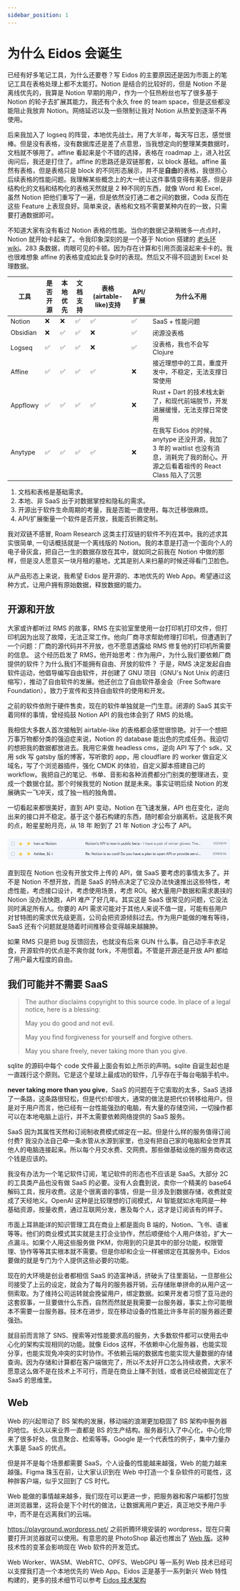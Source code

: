 ```yaml
---
sidebar_position: 1
---
```


# 为什么 Eidos 会诞生

已经有好多笔记工具，为什么还要卷？写 Eidos 的主要原因还是因为市面上的笔记工具在表格处理上都不太能打。Notion 是结合的比较好的，但是 Notion 不是离线优先的，我算是 Notion 早期的用户，作为一个狂热粉丝也写了很多基于 Notion 的轮子去扩展其能力，我还有个永久 free 的 team space，但是这些都没能阻止我放弃 Notion。网络延迟以及一些限制让我对 Notion 从热爱到逐渐不再使用。

后来我加入了 logseq 的阵营，本地优先战士。用了大半年，每天写日志，感觉很棒。但是没有表格，没有数据库还是差了点意思，当我想定向的整理某类数据时，文档就不够用了。affine 看起来是个不错的选择，表格在 roadmap 上，进入社区询问后，我还是打住了。affine 的思路还是双链那套，以 block 基础。affine 虽然有表格，但是表格只是 block 的不同形态展示，并不是**自由**的表格，我很担心后续表格的性能问题。我理解某些概念上的大一统让这件事情变得有美感，但是非结构化的文档和结构化的表格天然就是 2 种不同的东西，就像 Word 和 Excel，虽然 Notion 把他们重写了一遍，但是依然没打通二者之间的数据，Coda 反而在这些 Feature 上表现良好。简单来说，表格和文档不需要某种内在的一致，只需要打通数据即可。

不知道大家有没有看过 Notion 表格的性能。当你的数据记录稍微多一点点时，Notion 就开始卡起来了。令我印象深刻的是一个基于 Notion 搭建的 [老头环 wiki](https://eli-wimmer.Notion.site/e16f89e72bd64a088f02e3f43b2da056?v=4b2c2b1de332490f85773ec0890c38de)。283 条数据，肉眼可见的卡顿。因为存在计算和引用页面滚起来卡卡的。我也很难想象 affine 的表格变成如此复杂时的表现。然后又不得不回退到 Excel 处理数据。

| 工具     | 是否开源 | 本地优先 | 文档支持 | 表格(airtable-like)支持 | API/扩展 | 为什么不用                                                                                                                            |
| -------- | -------- | -------- | -------- | ----------------------- | -------- | ------------------------------------------------------------------------------------------------------------------------------------- |
| Notion   | ❌       | ❌       | ✅       | ✅                      | ✅       | SaaS + 性能问题                                                                                                                       |
| Obsidian | ❌       | ✅       | ✅       | ❌                      | ✅       | 闭源没表格                                                                                                                            |
| Logseq   | ✅       | ✅       | ✅       | ❌                      | ✅       | 没表格，我也不会写 Clojure                                                                                                            |
| Affine   | ✅       | ✅       | ✅       | ✅                      | ❌       | 接近理想中的工具，重度开发中，不稳定，无法支撑日常使用                                                                                |
| Appflowy | ✅       | ✅       | ✅       | ✅                      | ❌       | Rust + Dart 的技术栈太新了，和现代前端脱节，开发进展缓慢，无法支撑日常使用                                                            |
| Anytype  | ✅       | ✅       | ✅       | ✅                      | ❌       | 在我写 Eidos 的时候，anytype 还没开源，我加了 3 年的 waitlist 也没有消息，消耗完了我的耐心。开源之后看着祖传的 React Class 陷入了沉思 |

1. 文档和表格是基础需求。
2. 本地、非 SaaS 出于对数据掌控和隐私的需求。
3. 开源出于软件生命周期的考量，我是否能一直使用，每次迁移很麻烦。
4. API/扩展衡量一个软件是否开放，我能否折腾定制。

我对双链不感冒, Roam Research 这类主打双链的软件不列在其中。我的述求其实很简单, 一句话概括就是一个离线版的 Notion。我的本意是打造一个面向个人的电子骨灰盒，把自己一生的数据存放在其中，就如同之前我在 Notion 中做的那样，但是没人愿意买一块月租的墓地，尤其是别人来扫墓的时候还得看门卫脸色。

从产品形态上来说，我希望 Eidos 是开源的、本地优先的 Web App。希望通过这种方式，让用户拥有原始数据，释放数据的能力。

## 开源和开放

大家或许都听过 RMS 的故事，RMS 在实验室里使用一台打印机打印文件，但打印机因为出现了故障，无法正常工作。他向厂商寻求帮助修理打印机，但遭遇到了一个问题：厂商的源代码并不开放，也不愿意透露给 RMS 修复他的打印机所需要的信息。
这个经历启发了 RMS，他开始思考：作为用户，为什么我们要依赖厂商提供的软件？为什么我们不能拥有自由、开放的软件？
于是，RMS 决定发起自由软件运动，他倡导编写自由软件，并创建了 GNU 项目（GNU's Not Unix 的递归缩写），推动了自由软件的发展。他还创立了自由软件基金会（Free Software Foundation），致力于宣传和支持自由软件的使用和开发。

之前的软件依附于硬件售卖，现在的软件单独就是一门生意。闭源的 SaaS 其实干着同样的事情，曾经捣鼓 Notion API 的我也体会到了 RMS 的处境。

我相信大多数人首次接触到 airtable-like 的表格都会感觉很惊艳。对于一个想把万事万物都分类的强迫症来说，Notion 的 database 能出色的完成任务。我迫切的想把我的数据都放进去。我用它来做 headless cms，逆向 API 写了个 sdk，又用 sdk 写 gatsby 版的博客，写听歌的 app，用 cloudflare 的 worker 做自定义域名，写了个浏览器插件，强化 CMDK 的体验，自定义脚本搭建自己的 workflow。我把自己的笔记、书单、音影和各种消费都分门别类的整理进去，变成一个数据仓鼠。那个时候我觉的 Notion 就是未来。事实证明后续 Notion 的发展确实一飞冲天，成了独一档的独角兽。

一切看起来都很美好，直到 API 变动，Notion 在飞速发展，API 也在变化，逆向出来的接口并不稳定。基于这个基石构建的东西，随时都会分崩离析。这是我不爽的点，盼星星盼月亮，从 18 年 盼到了 21 年 Notion 才公布了 API。

![notion-api-release](img/notion-api.png)

直到现在 Notion 也没有开放文件上传的 API，做 SaaS 要考虑的事情太多了。并不是 Notion 不想开放，而是 SaaS 的特点决定了它没办法快速推出这些特性，考虑性能，考虑接口设计，考虑使用场景，考虑 ROI。被大量用户数据和需求裹挟的 Notion 没办法快跑，API 难产了好几年。其实这是 SaaS 很常见的问题，它没法同时满足所有人。你要的 API 需求可能对于其他人来说不值一提，可能有些用户对甘特图的需求优先级更高，公司会把资源倾斜过去。作为用户能做的唯有等待，SaaS 还有个问题就是随着时间推移会变得越来越臃肿。

如果 RMS 只是把 bug 反馈回去，也就没有后来 GUN 什么事。自己动手丰衣足食，开源软件的优点是不爽你就 fork，不用惯着。不管是开源还是开放 API 都给了用户最大程度的自由。

## 我们可能并不需要 SaaS

> The author disclaims copyright to this source code. In place of
> a legal notice, here is a blessing:
>
> May you do good and not evil.
>
> May you find forgiveness for yourself and forgive others.
>
> May you share freely, never taking more than you give.

sqlite 的源码中每个 code 文件最上面会有如上所示的声明。sqlite 自诞生起也是一直践行这个原则。它是这个星球上最成功的软件，几乎存在于每台电脑手机中。

**never taking more than you give**，SaaS 的问题在于它索取的太多，SaaS 选择了一条路，这条路很轻松，但是代价却很大，通常的做法是把代价转移给用户。但是对于用户而言，他已经有一台性能强劲的电脑，有大量的存储空间，一切操作都可以在本地电脑上运行，并不太需要依赖网络提供的 SaaS 服务。

SaaS 因为其属性天然和订阅制收费模式绑定在一起。但是什么样的服务值得订阅付费? 我没办法自己牵一条水管从水源到家里，也没有把自己家的电脑和全世界其他人的电脑连接起来。所以每个月交水费、交网费。那些做基础设施的服务商收这个钱是应该的。

我没有办法为一个笔记软件订阅，笔记软件的形态也不应该是 SaaS。大部分 2C 的工具类产品也没有做 SaaS 的必要。没有人会蠢到说，卖你一个精美的 base64 解码工具，按月收费。这是个很离谱的事情，但是一旦涉及到数据存储，收费就变成了天经地义。OpenAI 这种是比较理想的订阅模式，AI 智能就如水电网是一种基础资源，按量收费，通过互联网分发，惠及每个人，这才是订阅该有的样子。

市面上耳熟能详的知识管理工具在商业上都是面向 B 端的，Notion、飞书、语雀等等。他们的商业模式其实就是主打企业协作，然后顺便给个人用户体验，扩大一点漏斗。如果个人用这些服务做 PKM，你用到的只是其中的部分功能，权限管理、协作等等其实根本就不需要。但是你却和企业一样被绑定在其服务中。Eidos 要做的就是专门为个人提供这些必要的功能。

现在的大环境是创业者都相信 SaaS 的造富神话，挤破头了往里面钻，一旦那些公司接受了上云的设定，就会为了每月的服务器开销，云存储账单拼命的从用户这一侧索取。为了维持公司运转就会挽留用户，绑定数据。如果开发者习惯了亚马逊的这套叙事，一旦要做什么东西，自然而然就是我需要一台服务器，事实上你可能根本不需要一台服务器。技术在进步，现在移动设备的性能比许多年前的服务器还要强劲。

就目前而言除了 SNS、搜索等对性能要求高的服务，大多数软件都可以使用去中心化的架构实现相同的功能。就像 Eidos 这样，不依赖中心化服务器，也能实现分享，也能实现免冲突的实时协作。不依赖云端的数据库也能实现大量数据的存储查询。因为存储和计算都在客户端做完了，所以不太好开口怎么持续收费，大家不愿意这么做不是在技术上不可行，而是在商业上赚不到钱，或者说已经被固定在了 SaaS 的思维里。

## Web

Web 的兴起带动了 BS 架构的发展，移动端的浪潮更加稳固了 BS 架构中服务器的地位。长久以来业界一直都是 BS 的生产结构。服务器引入了中心化，中心化带来了很多好处，信息聚合、检索等等。Google 是一个代表性的例子，集中力量办大事是 SaaS 的优点。

但是并不是每个场景都需要 SaaS，个人设备的性能越来越强，Web 的能力越来越强。Figma 珠玉在前，让大家认识到在 Web 中打造一个复杂软件的可能性，这种胖客户端，似乎又回到了 CS 时代。

Web 能做的事情越来越多，我们现在可以更进一步，把服务器和客户端都打包放进浏览器里，这将会是下个时代的做法，让数据离用户更近，真正地交予用户手中，而不是在远离我们的云端。

https://playground.wordpress.net/ 之前折腾环境安装的 wordpress，现在只需要打开浏览器就可以使用。有意思的是 PhotoShop 最近也推出了 [Web 版](https://www.adobe.com/products/photoshop/online.html)。这种技术性的变革会影响现在 Web 软件的开发范式。

Web Worker、WASM、WebRTC、OPFS、WebGPU 等一系列 Web 技术已经可以支撑我打造一个本地优先的 Web App。Eidos 正是基于一系列新兴 Web 特性构建的，更多的技术细节可以参考 [Eidos 技术架构](/tech/infra)

